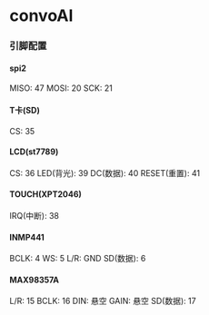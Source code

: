 # convoAI

### 引脚配置
#### spi2
MISO: 47
MOSI: 20
SCK: 21

#### T卡(SD)
CS: 35

#### LCD(st7789)
CS: 36
LED(背光): 39
DC(数据): 40
RESET(重置): 41

#### TOUCH(XPT2046)
IRQ(中断): 38

#### INMP441
BCLK: 4
WS: 5
L/R: GND
SD(数据): 6

#### MAX98357A
L/R: 15
BCLK: 16
DIN: 悬空
GAIN: 悬空
SD(数据): 17
